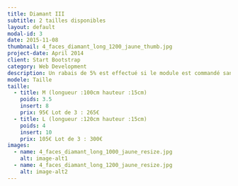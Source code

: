 ```yaml
---
title: Diamant III
subtitle: 2 tailles disponibles
layout: default
modal-id: 3
date: 2015-11-08
thumbnail: 4_faces_diamant_long_1200_jaune_thumb.jpg
project-date: April 2014
client: Start Bootstrap
category: Web Development
description: Un rabais de 5% est effectué si le module est commandé sans inserts.
modele: Taille
taille:
  - title: M (longueur :100cm hauteur :15cm)
    poids: 3.5
    insert: 8
    prix: 95€ Lot de 3 : 265€
  - title: L (longueur :120cm hauteur :15cm)
    poids: 4
    insert: 10
    prix: 105€ Lot de 3 : 300€
images:
  - name: 4_faces_diamant_long_1000_jaune_resize.jpg
    alt: image-alt1
  - name: 4_faces_diamant_long_1200_jaune_resize.jpg
    alt: image-alt2
---
```

